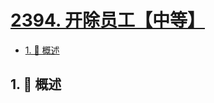 # [2394. 开除员工【中等】](https://github.com/tnotesjs/TNotes.leetcode/tree/main/notes/2394.%20%E5%BC%80%E9%99%A4%E5%91%98%E5%B7%A5%E3%80%90%E4%B8%AD%E7%AD%89%E3%80%91)

<!-- region:toc -->

- [1. 📝 概述](#1--概述)

<!-- endregion:toc -->

## 1. 📝 概述
